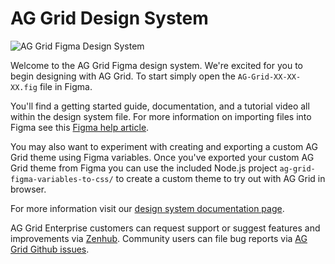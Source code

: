 # AG Grid Design System 

![AG Grid Figma Design System](https://blog.ag-grid.com/content/images/size/w1000/2023/08/ag-grid-ds-blog-cover.png)

Welcome to the AG Grid Figma design system. We're excited for you to begin designing with AG Grid. To start simply open the `AG-Grid-XX-XX-XX.fig` file in Figma. 

You'll find a getting started guide, documentation, and a tutorial video all within the design system file. For more information on importing files into Figma see this [Figma help article](https://help.figma.com/hc/en-us/articles/360041003114-Import-files-into-Figma).

You may also want to experiment with creating and exporting a custom AG Grid theme using Figma variables. Once you've exported your custom AG Grid theme from Figma you can use the included Node.js project `ag-grid-figma-variables-to-css/` to create a custom theme to try out with AG Grid in browser.

For more information visit our [design system documentation page](https://ag-grid.com/javascript-data-grid/ag-grid-design-system/). 

AG Grid Enterprise customers can request support or suggest features and improvements via [Zenhub](https://ag-grid.zendesk.com/hc/en-us). Community users can file bug reports via [AG Grid Github issues](https://github.com/ag-grid/ag-grid/issues).

